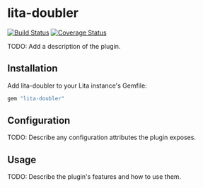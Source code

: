 # lita-doubler

[![Build Status](https://travis-ci.org/matthew.wright5@gmail.com/lita-doubler.png?branch=master)](https://travis-ci.org/matthew.wright5@gmail.com/lita-doubler)
[![Coverage Status](https://coveralls.io/repos/matthew.wright5@gmail.com/lita-doubler/badge.png)](https://coveralls.io/r/matthew.wright5@gmail.com/lita-doubler)

TODO: Add a description of the plugin.

## Installation

Add lita-doubler to your Lita instance's Gemfile:

``` ruby
gem "lita-doubler"
```

## Configuration

TODO: Describe any configuration attributes the plugin exposes.

## Usage

TODO: Describe the plugin's features and how to use them.
